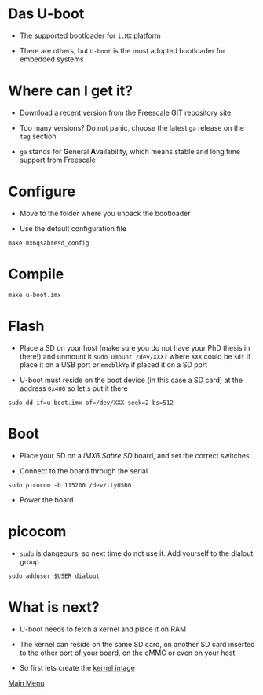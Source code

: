 # Das U-boot

* The supported bootloader for `i.MX` platform

* There are others, but `U-boot` is the most adopted bootloader for embedded
systems

# Where can I get it?

* Download a recent version from the Freescale GIT repository
[site](http://git.freescale.com/git/cgit.cgi/imx/uboot-imx.git/)

* Too many versions? Do not panic, choose the latest `ga` release on the `tag`
 section

* `ga` stands for **G**eneral **A**vailability, which means stable and long time
 support from Freescale

# Configure

* Move to the folder where you unpack the bootloader

* Use the default configuration file

~~~~{.bash}
make mx6qsabresd_config
~~~~

# Compile

~~~~{.bash}
make u-boot.imx
~~~~

# Flash

* Place a SD on your host (make sure you do not have your PhD thesis in there!) 
and unmount it `sudo umount /dev/XXX?` where `XXX` could be `sdY` if
place it on a USB port or `mmcblkYp` if placed it on a SD port

* U-boot must reside on the boot device (in this case a SD card) at the address
 `0x400` so let's put it there

~~~~{.bash}
sudo dd if=u-boot.imx of=/dev/XXX seek=2 bs=512
~~~~

# Boot

* Place your SD on a *iMX6 Sabre SD* board, and set the correct switches

* Connect to the board through the serial

~~~~{.bash}
sudo picocom -b 115200 /dev/ttyUSB0
~~~~

* Power the board

# picocom

* `sudo` is dangeours, so next time do not use it. Add yourself to the dialout
group

~~~~{.bash}
sudo adduser $USER dialout
~~~~

# What is next?

* U-boot needs to fetch a kernel and place it on RAM

* The kernel can reside on the same  SD card, on another SD card inserted to
the other port of your board, on the eMMC or even on your host

* So first lets create the [kernel image](./kernel.html)

[Main Menu](./menu.html#(2))
